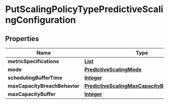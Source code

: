 

# PutScalingPolicyTypePredictiveScalingConfiguration


## Properties

| Name | Type | Description | Notes |
|------------ | ------------- | ------------- | -------------|
|**metricSpecifications** | [**List**](List.md) |  |  |
|**mode** | [**PredictiveScalingMode**](PredictiveScalingMode.md) |  |  [optional] |
|**schedulingBufferTime** | [**Integer**](Integer.md) |  |  [optional] |
|**maxCapacityBreachBehavior** | [**PredictiveScalingMaxCapacityBreachBehavior**](PredictiveScalingMaxCapacityBreachBehavior.md) |  |  [optional] |
|**maxCapacityBuffer** | [**Integer**](Integer.md) |  |  [optional] |



